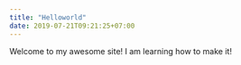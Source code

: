 ```yaml
---
title: "Helloworld"
date: 2019-07-21T09:21:25+07:00
---
```


Welcome to my awesome site! I am learning how to make it!